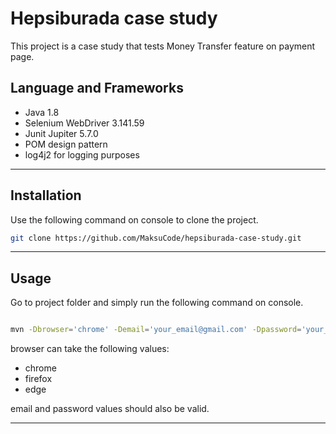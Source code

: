 # Hepsiburada case study

This project is a case study that tests Money Transfer feature on payment page.

## Language and Frameworks

* Java 1.8
* Selenium WebDriver 3.141.59
* Junit Jupiter 5.7.0
* POM design pattern
* log4j2 for logging purposes
***

## Installation

Use the following command on console to clone the project.

```bash
git clone https://github.com/MaksuCode/hepsiburada-case-study.git
```

*** 
## Usage

Go to project folder and simply run the following command on console.


```bash

mvn -Dbrowser='chrome' -Demail='your_email@gmail.com' -Dpassword='your_password' test

```
browser can take the following values:
* chrome
* firefox
* edge

email and password values should also be valid.
***

